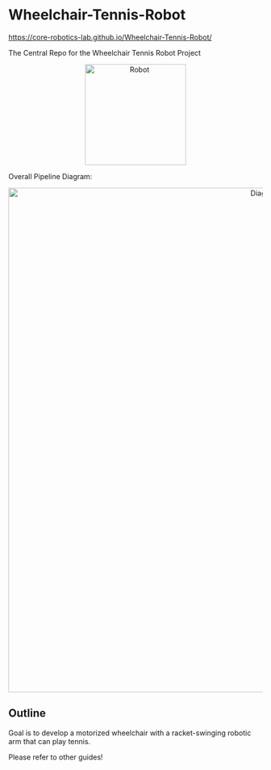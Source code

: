 # Wheelchair-Tennis-Robot

https://core-robotics-lab.github.io/Wheelchair-Tennis-Robot/

The Central Repo for the Wheelchair Tennis Robot Project

<p align="center">
    <img src="documents/photos/robot_fall21.jpg" alt="Robot" width="200" />
</p>

Overall Pipeline Diagram:

<p align="center">
    <img src="documents/photos/wtr_arch.png" alt="Diagram" width="1000" />
</p>

## Outline

Goal is to develop a motorized wheelchair with a racket-swinging robotic arm that can play tennis.

Please refer to other guides!